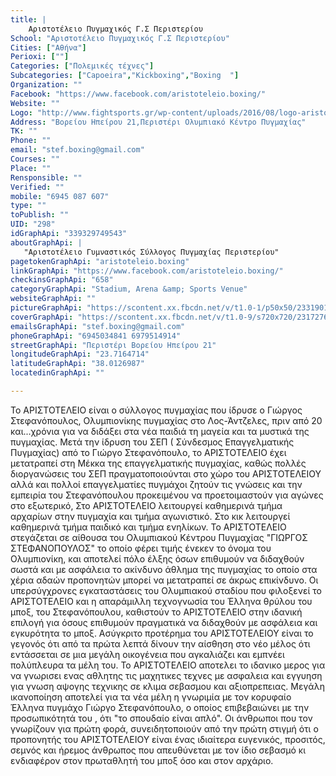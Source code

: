 ```yaml
---
title: |
    Αριστοτέλειο Πυγμαχικός Γ.Σ Περιστερίου
School: "Αριστοτέλειο Πυγμαχικός Γ.Σ Περιστερίου"
Cities: ["Αθήνα"]
Perioxi: [""]
Categories: ["Πολεμικές τέχνες"]
Subcategories: ["Capoeira","Kickboxing","Boxing  "]
Organization: ""
Facebook: "https://www.facebook.com/aristoteleio.boxing/"
Website: ""
Logo: "http://www.fightsports.gr/wp-content/uploads/2016/08/logo-aristoteleio-gspp.jpg"
Address: "Βορείου Ηπείρου 21,Περιστέρι Ολυμπιακό Κέντρο Πυγμαχίας"
TK: ""
Phone: ""
email: "stef.boxing@gmail.com"
Courses: ""
Place: ""
Rensponsible: ""
Verified: ""
mobile: "6945 087 607"
type: ""
toPublish: ""
UID: "298"
idGraphApi: "339329749543"
aboutGraphApi: | 
   "Αριστοτέλειο Γυμναστικός Σύλλογος Πυγμαχίας Περιστερίου"
pagetokenGraphApi: "aristoteleio.boxing"
linkGraphApi: "https://www.facebook.com/aristoteleio.boxing/"
checkinsGraphApi: "658"
categoryGraphApi: "Stadium, Arena &amp; Sports Venue"
websiteGraphApi: ""
pictureGraphApi: "https://scontent.xx.fbcdn.net/v/t1.0-1/p50x50/23319015_10155788775859544_1992025872764779028_n.jpg?oh=8b55752d81d747648ecb2c47a3990281&amp;oe=5B36D5B0"
coverGraphApi: "https://scontent.xx.fbcdn.net/v/t1.0-9/s720x720/23172769_10155782575074544_3552165329427977528_n.png?oh=5407ce892adb1eab02e93e80e8452ca7&amp;oe=5B07A082"
emailsGraphApi: "stef.boxing@gmail.com"
phoneGraphApi: "6945034841 6979514914"
streetGraphApi: "Περιστέρι Βορείου Ηπείρου 21"
longitudeGraphApi: "23.7164714"
latitudeGraphApi: "38.0126987"
locatedinGraphApi: ""

---
```


Το ΑΡΙΣΤΟΤΕΛΕΙΟ είναι ο σύλλογος πυγμαχίας που ίδρυσε ο Γιώργος Στεφανόπουλος, Ολυμπιονίκης πυγμαχίας στο Λος-Άντζελες, πριν από 20 και...χρόνια για να διδάξει στα νέα παιδιά τη μαγεία και τα μυστικά της πυγμαχίας. Μετά την ίδρυση του ΣΕΠ ( Σύνδεσμος Επαγγελματικής Πυγμαχίας) από το Γιώργο Στεφανόπουλο, το ΑΡΙΣΤΟΤΕΛΕΙΟ έχει μετατραπεί στη Μέκκα της επαγγελματικής πυγμαχίας, καθώς πολλές διοργανώσεις του ΣΕΠ πραγματοποιούνται στο χώρο του ΑΡΙΣΤΟΤΕΛΕΙΟΥ αλλά και πολλοί επαγγελματίες πυγμάχοι ζητούν τις γνώσεις και την εμπειρία του Στεφανόπουλου προκειμένου να προετοιμαστούν για αγώνες στο εξωτερικό, Στο ΑΡΙΣΤΟΤΕΛΕΙΟ λειτουργεί καθημερινά τμήμα αρχαρίων στην πυγμαχία και τμήμα αγωνιστικό. Στο κικ λειτουργεί καθημερινά τμήμα παιδικό και τμήμα ενηλίκων. Το ΑΡΙΣΤΟΤΕΛΕΙΟ στεγάζεται σε αίθουσα του Ολυμπιακού Κέντρου Πυγμαχίας &quot;ΓΙΩΡΓΟΣ ΣΤΕΦΑΝΟΠΟΥΛΟΣ&quot; το οποίο φέρει τιμής ένεκεν το όνομα του Ολυμπιονίκη, και αποτελεί πόλο έλξης όσων επιθυμούν να διδαχθούν σωστά και με ασφάλεια το ακίνδυνο άθλημα της πυγμαχίας το οποίο στα χέρια αδαών προπονητών μπορεί να μετατραπεί σε άκρως επικίνδυνο. Οι υπερσύγχρονες εγκαταστάσεις του Ολυμπιακού σταδίου που φιλοξενεί το ΑΡΙΣΤΟΤΕΛΕΙΟ και η απαράμιλλη τεχνογνωσία του Έλληνα θρύλου του μποξ, του Στεφανόπουλου, καθιστούν το ΑΡΙΣΤΟΤΕΛΕΙΟ στην ιδανική επιλογή για όσους επιθυμούν πραγματικά να διδαχθούν με ασφάλεια και εγκυρότητα το μποξ. Ασύγκριτο προτέρημα του ΑΡΙΣΤΟΤΕΛΕΙΟΥ είναι το γεγονός ότι από τα πρώτα λεπτά δίνουν την αίσθηση στο νέο μέλος ότι εντάσσεται σε μια μεγάλη οικογένεια που αγκαλιάζει και εμπνέει πολύπλευρα τα μέλη του. Το ΑΡΙΣΤΟΤΕΛΕΙΟ αποτελει το ιδανικο μερος για να γνωρισει ενας αθλητης τις μαχητικες τεχνες με ασφαλεια και εγγυηση για γνωση αψογης τεχνικης σε κλιμα σεβασμου και αξιοπρεπειας. Μεγάλη ικανοποίηση αποτελεί για τα νέα μέλη η γνωριμία με τον κορυφαίο Έλληνα πυγμάχο Γιώργο Στεφανόπουλο, ο οποίος επιβεβαιώνει με την προσωπικότητά του , ότι &quot;το σπουδαίο είναι απλό&quot;. Οι άνθρωποι που τον γνωρίζουν για πρώτη φορά, συνειδητοποιούν από την πρώτη στιγμή ότι ο προπονητής του ΑΡΙΣΤΟΤΕΛΕΙΟΥ είναι ένας ιδιαίτερα ευγενικός, προσιτός, σεμνός και ήρεμος άνθρωπος που απευθύνεται με τον ίδιο σεβασμό κι ενδιαφέρον στον πρωταθλητή του μποξ όσο και στον αρχάριο. 


